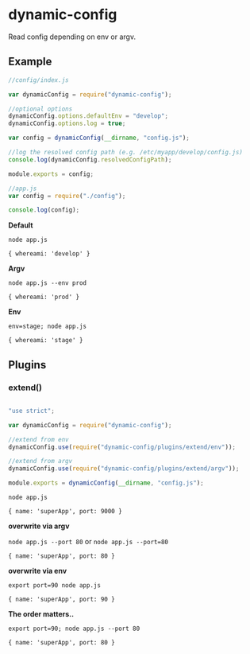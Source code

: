 # dynamic-config

Read config depending on env or argv.

## Example

```javascript
//config/index.js

var dynamicConfig = require("dynamic-config");

//optional options
dynamicConfig.options.defaultEnv = "develop";
dynamicConfig.options.log = true;

var config = dynamicConfig(__dirname, "config.js");

//log the resolved config path (e.g. /etc/myapp/develop/config.js)
console.log(dynamicConfig.resolvedConfigPath);

module.exports = config;
```

```javascript
//app.js
var config = require("./config");

console.log(config);
```

__Default__

`node app.js`

`{ whereami: 'develop' }`

__Argv__

`node app.js --env prod`

`{ whereami: 'prod' }`


__Env__

`env=stage; node app.js`

`{ whereami: 'stage' }`

## Plugins

### extend()

```javascript

"use strict";

var dynamicConfig = require("dynamic-config");

//extend from env
dynamicConfig.use(require("dynamic-config/plugins/extend/env"));

//extend from argv
dynamicConfig.use(require("dynamic-config/plugins/extend/argv"));

module.exports = dynamicConfig(__dirname, "config.js");
```

`node app.js`

`{ name: 'superApp', port: 9000 }`

__overwrite via argv__

`node app.js --port 80` or `node app.js --port=80`

`{ name: 'superApp', port: 80 }`

__overwrite via env__

`export port=90 node app.js`

`{ name: 'superApp', port: 90 }`

__The order matters..__

`export port=90; node app.js --port 80`

`{ name: 'superApp', port: 80 }`














